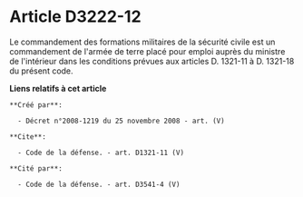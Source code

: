 # Article D3222-12

Le commandement des formations militaires de la sécurité civile est un commandement de l'armée de terre placé pour emploi
auprès du ministre de l'intérieur dans les conditions prévues aux articles D. 1321-11 à D. 1321-18 du présent code.

**Liens relatifs à cet article**

	**Créé par**:

	  - Décret n°2008-1219 du 25 novembre 2008 - art. (V)

	**Cite**:

	  - Code de la défense. - art. D1321-11 (V)

	**Cité par**:

	  - Code de la défense. - art. D3541-4 (V)

